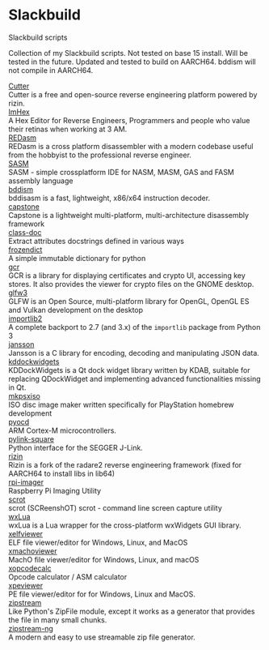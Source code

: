 # Slackbuild
Slackbuild scripts

Collection of my Slackbuild scripts. Not tested on base 15 install.  Will be tested in the future.
Updated and tested to build on AARCH64. bddism will not compile in AARCH64.

[Cutter](https://github.com/kermitdafrog8/Slackbuild/tree/main/Cutter)<br>
Cutter is a free and open-source reverse engineering platform powered by
rizin.<br>
[ImHex](https://github.com/kermitdafrog8/Slackbuild/tree/main/ImHex)<br>
A Hex Editor for Reverse Engineers, Programmers and people who value their
retinas when working at 3 AM.<br>
[REDasm](https://github.com/kermitdafrog8/Slackbuild/tree/main/REDasm)<br>
REDasm is a cross platform disassembler with a modern codebase useful 
from the hobbyist to the professional reverse engineer.<br>
[SASM](https://github.com/kermitdafrog8/Slackbuild/tree/main/SASM)<br>
SASM - simple crossplatform IDE for NASM, MASM, GAS and FASM assembly
language<br>
[bddism](https://github.com/kermitdafrog8/Slackbuild/tree/main/bddism)<br>
bddisasm is a fast, lightweight, x86/x64 instruction decoder.<br>
[capstone](https://github.com/kermitdafrog8/Slackbuild/tree/main/capstone)<br>
Capstone is a lightweight multi-platform, multi-architecture disassembly
framework<br>
[class-doc](https://github.com/kermitdafrog8/Slackbuild/tree/main/class-doc)<br>
Extract attributes docstrings defined in various ways<br>
[frozendict](https://github.com/kermitdafrog8/Slackbuild/tree/main/frozendict)<br>
A simple immutable dictionary for python<br>
[gcr](https://github.com/kermitdafrog8/Slackbuild/tree/main/gcr)<br>
GCR is a library for displaying certificates and crypto UI, accessing
key stores. It also provides the viewer for crypto files on the GNOME
desktop.<br>
[glfw3](https://github.com/kermitdafrog8/Slackbuild/tree/main/glfw3)<br>
GLFW is an Open Source, multi-platform library for OpenGL, OpenGL ES and Vulkan development on the desktop<br>
[importlib2](https://github.com/kermitdafrog8/Slackbuild/tree/main/importlib2)<br>
A complete backport to 2.7 (and 3.x) of the ``importlib`` package from Python 3<br>
[jansson](https://github.com/kermitdafrog8/Slackbuild/tree/main/jansson)<br>
Jansson is a C library for encoding, decoding and manipulating
JSON data.<br>
[kddockwidgets](https://github.com/kermitdafrog8/Slackbuild/tree/main/kddockwidgets)<br>
KDDockWidgets is a Qt dock widget library written by KDAB, suitable for replacing
QDockWidget and implementing advanced functionalities missing in Qt.<br>
[mkpsxiso](https://github.com/kermitdafrog8/Slackbuild/tree/main/mkpsxiso)<br>
ISO disc image maker written specifically for PlayStation homebrew
development<br>
[pyocd](https://github.com/kermitdafrog8/Slackbuild/tree/main/pyOCD)<br>
ARM Cortex-M microcontrollers.<br>
[pylink-square](https://github.com/kermitdafrog8/Slackbuild/tree/main/pylink-square)<br>
Python interface for the SEGGER J-Link.<br>
[rizin](https://github.com/kermitdafrog8/Slackbuild/tree/main/rizin)<br>
Rizin is a fork of the radare2 reverse engineering framework (fixed for AARCH64 to install libs in lib64)<br>
[rpi-imager](https://github.com/kermitdafrog8/Slackbuild/tree/main/rpi-imager)<br>
Raspberry Pi Imaging Utility<br>
[scrot](https://github.com/kermitdafrog8/Slackbuild/tree/main/scrot)<br>
scrot (SCReenshOT)
scrot - command line screen capture utility<br>
[wxLua](https://github.com/kermitdafrog8/Slackbuild/tree/main/wxLua)<br>
wxLua is a Lua wrapper for the cross-platform wxWidgets GUI library.<br>
[xelfviewer](https://github.com/kermitdafrog8/Slackbuild/tree/main/xelfviewer)<br>
ELF file viewer/editor for Windows, Linux, and MacOS<br>
[xmachoviewer](https://github.com/kermitdafrog8/Slackbuild/tree/main/xmachoviewer)<br>
MachO file viewer/editor for Windows, Linux, and macOS<br>
[xopcodecalc](https://github.com/kermitdafrog8/Slackbuild/tree/main/xopcodecalc)<br>
Opcode calculator / ASM calculator<br>
[xpeviewer](https://github.com/kermitdafrog8/Slackbuild/tree/main/xpeviewer)<br>
PE file viewer/editor for for Windows, Linux and MacOS.<br>
[zipstream](https://github.com/kermitdafrog8/Slackbuild/tree/main/zipstream)<br>
Like Python's ZipFile module, except it works as a generator that provides the
file in many small chunks. <br>
[zipstream-ng](https://github.com/kermitdafrog8/Slackbuild/tree/main/zipstream-ng)<br>
A modern and easy to use streamable zip file generator.<br>
